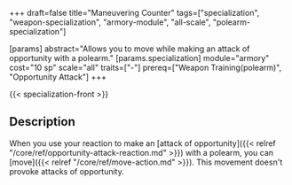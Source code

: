 +++
draft=false
title="Maneuvering Counter"
tags=["specialization", "weapon-specialization", "armory-module", "all-scale", "polearm-specialization"]

[params]
  abstract="Allows you to move while making an attack of opportunity with a polearm."
  [params.specialization]
    module="armory"
    cost="10 sp"
    scale="all"
    traits=["-"]
    prereq=["Weapon Training(polearm)", "Opportunity Attack"]
+++

{{< specialization-front >}}

## Description

When you use your reaction to make an 
[attack of opportunity]({{< relref "/core/ref/opportunity-attack-reaction.md" >}})
with a polearm, you can [move]({{< relref "/core/ref/move-action.md" >}}). This
movement doesn't provoke attacks of opportunity.


